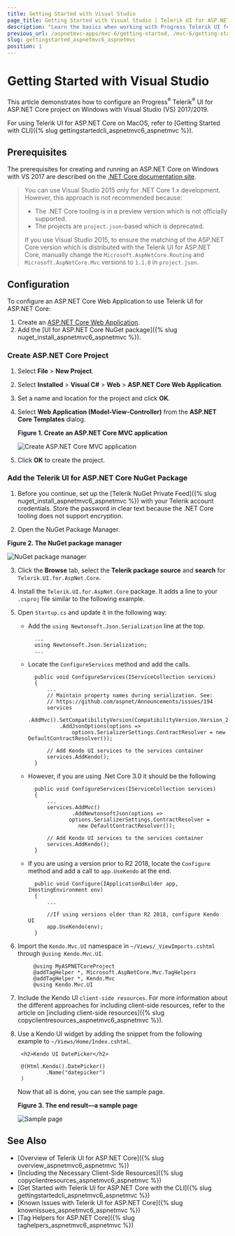 ```yaml
---
title: Getting Started with Visual Studio
page_title: Getting Started with Visual Studio | Telerik UI for ASP.NET Core
description: "Learn the basics when working with Progress Telerik UI for ASP.NET Core (aka MVC 6 or ASP.NET Core MVC) and Visual Studio."
previous_url: /aspnetmvc-apps/mvc-6/getting-started, /mvc-6/getting-started
slug: gettingstarted_aspnetmvc6_aspnetmvc
position: 1
---
```


# Getting Started with Visual Studio

This article demonstrates how to configure an Progress<sup>®</sup> Telerik<sup>®</sup> UI for ASP.NET Core project on Windows with Visual Studio (VS) 2017/2019.

For using Telerik UI for ASP.NET Core on MacOS, refer to [Getting Started with CLI]({% slug gettingstartedcli_aspnetmvc6_aspnetmvc %}).

## Prerequisites

The prerequisites for creating and running an ASP.NET Core on Windows with VS 2017 are described on the [.NET Core documentation site](https://docs.microsoft.com/en-us/dotnet/core/windows-prerequisites).

> You can use Visual Studio 2015 only for .NET Core 1.x development. However, this approach is not recommended because:
> * The .NET Core tooling is in a preview version which is not officially supported.
> * The projects are `project.json`-based which is deprecated.
>
> If you use Visual Studio 2015, to ensure the matching of the ASP.NET Core version which is distributed with the Telerik UI for ASP.NET Core, manually change the `Microsoft.AspNetCore.Routing` and `Microsoft.AspNetCore.Mvc` versions to `1.1.0` in `project.json`.

## Configuration

To configure an ASP.NET Core Web Application to use Telerik UI for ASP.NET Core:

1. Create an [ASP.NET Core Web Application](#configuration-Create).
2. Add the [UI for ASP.NET Core NuGet package]({% slug nuget_install_aspnetmvc6_aspnetmvc %}).

### Create ASP.NET Core Project

1. Select **File** > **New Project**.
2. Select **Installed** > **Visual C#** > **Web** > **ASP.NET Core Web Application**.
3. Set a name and location for the project and click **OK**.
4. Select **Web Application (Model-View-Controller)** from the **ASP.NET Core Templates** dialog.

    **Figure 1. Create an ASP.NET Core MVC application**

    ![Create ASP.NET Core MVC application](images/create-code-mvc-app.png)

5. Click **OK** to create the project.

### Add the Telerik UI for ASP.NET Core NuGet Package

1. Before you continue, set up the [Telerik NuGet Private Feed]({% slug nuget_install_aspnetmvc6_aspnetmvc %}) with your Telerik account credentials. Store the password in clear text because the .NET Core tooling does not support encryption.

2. Open the NuGet Package Manager.

  **Figure 2. The NuGet package manager**

  ![NuGet package manager](images/manage-nuget-packages.png)

3. Click the **Browse** tab, select the **Telerik package source** and **search** for `Telerik.UI.for.AspNet.Core`.

4. Install the `Telerik.UI.for.AspNet.Core` package. It adds a line to your `.csproj` file similar to the following example.

    <PackageReference Include="Telerik.UI.for.AspNet.Core" Version="{{ site.mvcCoreVersion }}" />

5. Open `Startup.cs` and update it in the following way:

	* Add the `using Newtonsoft.Json.Serialization` line at the top.

			...
			using Newtonsoft.Json.Serialization;
			...

	* Locate the `ConfigureServices` method and add the calls.

			public void ConfigureServices(IServiceCollection services)
			{
				...
				// Maintain property names during serialization. See:
				// https://github.com/aspnet/Announcements/issues/194
				services
					.AddMvc().SetCompatibilityVersion(CompatibilityVersion.Version_2_1)
					.AddJsonOptions(options =>
						options.SerializerSettings.ContractResolver = new DefaultContractResolver());

				// Add Kendo UI services to the services container
				services.AddKendo();
			}
			
	* However, if you are using .Net Core 3.0 it should be the following

			public void ConfigureServices(IServiceCollection services)
			{
				...
				services.AddMvc()
				        .AddNewtonsoftJson(options =>
					   options.SerializerSettings.ContractResolver =
					      new DefaultContractResolver());
					      
				// Add Kendo UI services to the services container
				services.AddKendo();
			}
	* If you are using a version prior to R2 2018, locate the `Configure` method and add a call to `app.UseKendo` at the end.



			public void Configure(IApplicationBuilder app, IHostingEnvironment env)
			{
				...

				//If using versions older than R2 2018, configure Kendo UI
				app.UseKendo(env);
			}

6. Import the `Kendo.Mvc.UI` namespace in `~/Views/_ViewImports.cshtml` through `@using Kendo.Mvc.UI`.

            @using MyASPNETCoreProject
            @addTagHelper *, Microsoft.AspNetCore.Mvc.TagHelpers
            @addTagHelper *, Kendo.Mvc
            @using Kendo.Mvc.UI

7. Include the Kendo UI `client-side resources`. For more information about the different approaches for including client-side resources, refer to the article on [including client-side resources]({% slug copyclientresources_aspnetmvc6_aspnetmvc %}).

8. Use a Kendo UI widget by adding the snippet from the following example to `~/Views/Home/Index.cshtml`.

		<h2>Kendo UI DatePicker</h2>

		@(Html.Kendo().DatePicker()
				.Name("datepicker")
		)

	  Now that all is done, you can see the sample page.

    **Figure 3. The end result&mdash;a sample page**

    ![Sample page](images/sample-page.png)

## See Also

* [Overview of Telerik UI for ASP.NET Core]({% slug overview_aspnetmvc6_aspnetmvc %})
* [Including the Necessary Client-Side Resources]({% slug copyclientresources_aspnetmvc6_aspnetmvc %})
* [Get Started with Telerik UI for ASP.NET Core with the CLI]({% slug gettingstartedcli_aspnetmvc6_aspnetmvc %})
* [Known Issues with Telerik UI for ASP.NET Core]({% slug knownissues_aspnetmvc6_aspnetmvc %})
* [Tag Helpers for ASP.NET Core]({% slug taghelpers_aspnetmvc6_aspnetmvc %})

